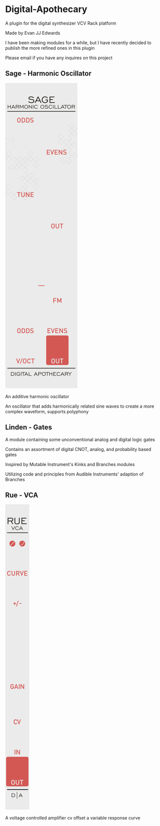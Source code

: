 # Digital-Apothecary
A plugin for the digital synthesizer VCV Rack platform

Made by Evan JJ Edwards

I have been making modules for a while, but I have recently decided to publish the more refined ones in this plugin

Please email if you have any inquires on this project


## Sage - Harmonic Oscillator

![](https://github.com/evanedwardsgit/Digital-Apothecary/blob/main/res/Panels/Sage.svg)

An additive harmonic oscillator

An oscillator that adds harmonically related sine waves to create a more complex waveform, supports polyphony

## Linden - Gates


A module containing some unconventional analog and digital logic gates

Contains an assortment of digital CNOT, analog, and probability based gates

Inspired by Mutable Instrument's Kinks and Branches modules

Utilizing code and principles from Audible Instruments' adaption of Branches

## Rue - VCA

![](https://github.com/evanedwardsgit/Digital-Apothecary/blob/main/res/Panels/Rue.svg)

A voltage controlled amplifier cv offset a variable response curve
